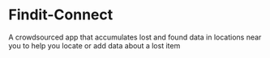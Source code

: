 # Findit-Connect
A crowdsourced app that accumulates lost and found data in locations near you to help you locate or add data about a lost item
